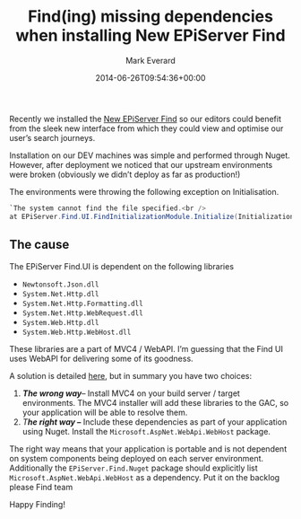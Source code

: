 ﻿---
title: Find(ing) missing dependencies when installing New EPiServer Find
date: 2014-06-26T09:54:36+00:00
author: Mark Everard
layout: post
color: rgb(0,0,0)
permalink: /2014/06/26/finding-missing-dependencies-when-installing-new-episerver-find/
dsq_thread_id:
  - "2796513570"
categories:
  - Episerver
---
Recently we installed the <a title="New EPiServer Find" href="http://world.episerver.com/Articles/Items/New-EPiServer-Find/" target="_blank">New EPiServer Find</a> so our editors could benefit from the sleek new interface from which they could view and optimise our user’s search journeys.

Installation on our DEV machines was simple and performed through Nuget. However, after deployment we noticed that our upstream environments were broken (obviously we didn’t deploy as far as production!)

The environments were throwing the following exception on Initialisation.

~~~csharp
`The system cannot find the file specified.<br />
at EPiServer.Find.UI.FindInitializationModule.Initialize(InitializationEngine context)`
~~~

## The cause
The EPiServer Find.UI is dependent on the following libraries

* `Newtonsoft.Json.dll`
* `System.Net.Http.dll`
* `System.Net.Http.Formatting.dll`
* `System.Net.Http.WebRequest.dll`
* `System.Web.Http.dll`
* `System.Web.Http.WebHost.dll`

These libraries are a part of MVC4 / WebAPI. I’m guessing that the Find UI uses WebAPI for delivering some of its goodness.

A solution is detailed <a title="Manually Installing References Required by the Web API Service" href="http://www.telerik.com/support/kb/data-access/details/manually-installing-references-required-by-the-web-api-service" target="_blank">here</a>, but in summary you have two choices:

1. _**The wrong way**_– Install MVC4 on your build server / target environments. The MVC4 installer will add these libraries to the GAC, so your application will be able to resolve them.
2. _T_**_he right way_ –** Include these dependencies as part of your application using Nuget. Install the `Microsoft.AspNet.WebApi.WebHost` package.

The right way means that your application is portable and is not dependent on system components being deployed on each server environment. Additionally the `EPiServer.Find.Nuget` package should explicitly list `Microsoft.AspNet.WebApi.WebHost` as a dependency. Put it on the backlog please Find team

Happy Finding!